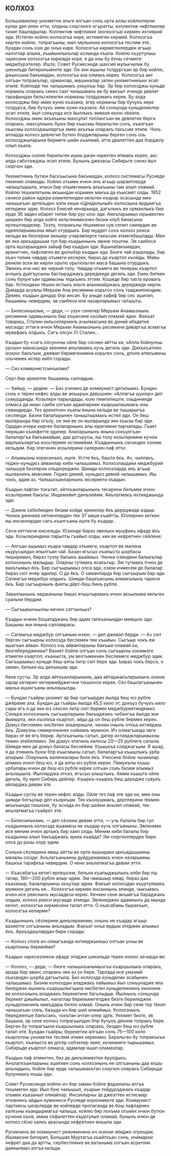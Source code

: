 ## КОЛХОЗ

Большевиклер укюметни эльге алгъан сонъ орта аллы койлюлерни кулак деп илян этти, оларны сюргюнге огъратты, коллектнв чифтликлер тизип башладылар.
Коллектив чифтликке (колхозгъа) кирмек ихтиярий эди.
Истеген койлю колхозгъа кире, истемеген кирмей.
Колхозгъа кирген койлю, топрагъыны, мал-мулькюни колхозгъа теслим эте, бундан сонъ озю де онъа кире.
Колхозгъа кирмегенлерден агъыр налоглар алына, къыйынлыкълар аслында къала.
Койлю къуртулыш чаресини колхозгъа кирювде коре, я да оны бу ёлны сечмеге меджбурэтелер.
Иште, Совет Русиесинде шахсий мулькчилик бу шекильде битирильмекте эди.
Он эки яшыны толдургъан эр бир койлю, джынсына бакъмадан, колхозгъа аза олмакъ керек.
Колхозгъа аит олгъан топракълар, орманлар, машиналар затен укюметнинъки эсап этиле.
Койлюде тек чалышмакъ укъукъы бар.
Эр бир колхозджы куньде нормаль оларакъ секиз саат чалышмакъ ве бу вакъыт ичинде девлет тарафындан бельгиленген норманы толдурмакъ керек.
Бу алда колхозджы бир эмек куню къазана, эгер норманы бир бучукъ кере толдурса, бир бучукъ эмек куню къазана.
Ай сонъунда куньделиклер эсап этиле, йыл сонъунда исе йыллыкъ эмекке екюн чёкиле.
Колхозджы эмек акъкъыны махсулат топлангъан ве девлетке берги оларакъ, махсулнынъ буюк бир къысмы берильген сонъ, къалгъан къысмы колхозджыларгъа эмек акъкъы оларакъ такъсим этиле.
Чокъ алларда колхоз девлетке бутюн борджларыны берген сонъ озь колхозджыларына бермеге шейи къалмай, атта девлеттен даа борджлу олып къала.

Колхозджы озюне берильген ишни джан-юректен япмакъ керек, акс алда саботажджы эсап этиле.
Бунынъ джезасы Сибирьге секиз йыл сюргюн эди.

Укюметнинъ бутюн баскъысына бакъмадан, колхоз системасы Русиеде пекинип оламады.
Койлю отьмек ичюн энъ агъыр шараитлерде чалыштырыла, эписи бир отьмегининъ акъкъыны там алып оламай.
Койлю тешкилятыны якъындан корьмек манъа да къысмет олды.
1952 сенеси район иджра комитетинден кельген къарар эсасында мен чалышкъан артельден элли киши «Цределъный» колхозына ярдымгъа кетеджек эдик.
Колхоз Енисей кенарында, дагълыкъ ве орманлыкъ бир ерде 36 эвден ибарет типик бир рус кою эди.
Аякъларымыз юрьмектен шишкен бир алда койге кельгенимизнен бизни клуб бинасына ерлештирдилер.
Тозлу, топракълы тёшемени сув сепип сииирдик ве одеялларымызны яйып отурдыкъ.
Бир муддет сонъ колхоз реиси кельди ве бизлерни экишер-учерэвлерге такъсим этмегебашлады.
Мен ве эки аркъадашым тул бир къадыннынъ эвнне тюштик.
Эв саибеси орта яшларындаки зайыф бир къадын эди.
Яшынабакъмадан, арекетчен, лафсевген ве дюльбер къадын эди.
Бизге чай азырлады, бир къач тилим чавдар отьмеги кесерек, бираз да къартоп къойды.
Мавы ренкли эски ве кирли орьтю орьтюльген маса башына отурдыкъ.
Эвнинъ ичи нис ве чиркий толу.
Чавдар отьмеги ве текяраы къартоп ачлыкъ дуйгъусыны бастыраджакъ дереджеде дегиль эди.
Емек биткен сонъ булунгъан одамызны тедкъикъ эттим.
Кошеде бир тахта кровать бар.
Устюндеки тёшек-ястыкъ эльге алынмайджакъ дереджеде кирли.
Диварда асувлы Мерьем Ана ресимини корьгсн сонъ тааджиплендим.
Демек, къадын диндар бпр инсан.
Бу аньде хафиф бир сес эшитип, башымны чевирдим, эв саибеси иле назарларымыз чатышты.

— Билесинъизми, — деди, — узун сенелер Мерьем Анамызнынъ ресимини одамызнынъ бир кошесине къойып оламай эдик.
Факъат товариш, Сталин кильселернинъ ачылмасына ве диний ибадетке мусаадс эттиги ичюн Мерьем Аиамызнынъ ресимини диваргъа асмагъа мувафакъ олдыкъ.
Сагъ олсун (!) Сталин...

Къадын бу «сагъ олсун»ны ойле бир сеснен айтты ки, «Алла бойнунъы урсын» манасында экенини анъламакъ кучь дегиль эди.
Дикъкъатнен юзюнс бакътым, джевап бермегенимни корьген сонъ, дпнле алякъамны ольчемек истер кибп сорады:

— Сиз коммунистсмнъизми?

Серт бир арекетле башымны салладым.

— Хайыр, — дедим. — Биз учюмнз де коммунист дегильмиз.
Бундан сонъ о терен нефес алды ве акъырын давушнен: «Аллагъа шукюр» деп сомурданды.
Козьлерн парылдады, юзю пемпелешти, озьдннинде олмаса да иман саиби олгъан адамларнен къаршылашмакъ оны севиндирди.
Тез арекетнен къапы янына кельди ве тышарыгъа сесленди.
Бизни балаларынен таныштырмакъ истей эди.
Он беш яшларында бир огълу, он эки ве он яшларында эки къызы бар эди.
Одадан ичери кирген балаларнынъ алы юрегимни парчалады.
Гъает перишан къияфетте эдилер.
Аналарынынъ янына сокъулгъан балаларгъа бакъамайым, даа догьрусы, яш толу козьлеримни кучюк варлыкъларгъа косьтермек истемейим.
Къадыннынъ сесинден озюме кельдим.
Кир этегинен козьлерини силеркен лаф этти:

— Алымызны коресинъиз, иште.
Устте ёкъ, башта ёкъ.
Ач, чыплакъ, гедже-куньдюз айванлар киби чалышамыз.
Колхозлардаки меджбурий чалышув бизлерни ольдюреджек.
Шимди колхозларда энъ агъыр ишлернинъ мевсими.
Гедже демей, куньдюз демей чалышамыз.
Иш чокъ, адам аз.
Чалышкъанларнынъ эксериети къадын.

Къадын лафтан токътап, айткъанларынынъ тесирини бильмек ичюн козьлериме бакъты.
Индемейип динълейим.
Анълатмакъ ихтияджында эди:

— Дженк себебинден бизим койде эркеклер ёкъ дереджеде аздыр.
Чюнки дженкке кеткенлерден тек 37 киши къайтты.
Юзлернен кеткен яш инсанлардан сагъ къалгъаны иште бу къадар.

Сеси кеттикче юксельди.
Юзюнде бираз эвельки мушфикъ ифаде ёкъ эди.
Козьлериндеки парылты гъайып олды, кин ве нефретнен сёйлене:

— Алгъан ашымыз къара чавдар отьмеги, къартоп ве малина къурусындан япылгъан чай.
Базан ягъсыз къапыста шорбасы пиширемиз, бираз тузлу балыкъ ашаймыз.
Чюнки озендеки балыкълар колхознынъ малыдыр.
Оларны тутмакъ ясакътыр.
Эм тутмакъ пчюн де вакътымыз ёкъ.
Бир сыгъырымыз олса эди, озюм ичмесем де балалар бираз сют ичер эдилер.
О да ёкъ.
О заманларда бир сыгъырым бар эди.
Сатмагъа меджбур олдыкъ.
Шимди башкъасыны алмакънынъ чареси ёкъ.
Бир сыгъырнынъ фияты дёрт-беш бинъ рубле.

Заваллынынъ эеджаныны бираз ятыштырмакъ ичюн акъылыма кельген суальни бердим.

— Сыгъырынъызны ничюн саттынъыз?

Къадын ичини бошатаджакъ бир адам тапкъанындан мемшон эди.
Башыны эки янына саллаяракъ:

— Сатмагьа меджбур олгъаным ичюн, — деп джевап берди. — Аз сют берген сыгъырны колхозда беслемек пек къыйын.
Сыгъыр чокъ ем ашагъан айван.
Колхоз озь айванларыны бакъыи оламай ки, бизгебереджекми?
Вазиет бойле олгъан сонъ сыгъырны озюмизге етмеген къартоп, къаныста, ум веотьмекнен беслемеге меджбур эдик.
Сыгъырымыз куньде беш-алты литр сют бере эди.
Ьираз чокъ берсе, о заман, бельки иш денъишир эди.

Кене сусты.
Эр алда айткъанларынынъ, даа айтаджакъларынынъ озюне зарар кетирип-кетирмейджегнни тюшюнсе керек.
Сёз башлагъанынен манъа ишангъаны анълашылды.

— Бундан гъайры укюмет эр бир сыгъырдан йылда беш юз рубле джёреме ала.
Бундан да гъайры йылда 45,5 кило эт, докъуз бучукъ кило сары ягъ я да эки юз сексен литр сют бермек меджбуриетиндемиз.
Сонъра колхознынъ сыгъырларыны бакъаджакъ чобангъа йылда эки йымырта, эки къопкъа къартоп, айда да он беш рубле бермек керек.
Домуз беслемек нисбетен эльверишли, чюнки онынъ откъа ихтияджы ёкъ.
Домузны семиргенинен соймакъ мумкюн.
Ич олмагъанда эвге бираз эт ве ягъ берир.
Арткъачыны сатып, дигер ихтияджларымызны темин этебилемиз.
Эм домуз этипинъ килосы 20—25 рублеге сатыла.
Шимди мен де домуз баласы беслейим.
Къышкъа сояджагъым.
Я ашар, я да этининъ буюк бпр къысмыны сатып, балаларгъа къышлыкъ урба алырым.
Оларнынъ валенкалары биле ёкъ.
Учюсине бойле чызмалар алмакъ ичюп беш юз, я да алты юз рубле керек.
Памукълы къыш урбалары ичюн де беш юз рубле керек олгьан соиъ бизим алымыз анълашыла.
Иылларджа этсиз, ягъсыз алыштыкъ.
Амма къышта ойле дегиль, бу ернп Сибирь дейлер.
Къыркъ-къыркъ беш дередже сувукъ айларджа девам эте.

Къадын сусты ве терен нефес алды.
Ойле тез лаф эте эди ки, мен оны шимди богъулыр деп къоркъам.
Тек къонушмакъ, дертлерини тёкмек акъкъында тюшюне, бу эснада ич бир шейни анълап оламай, тек анълатмагъа гъайрет эте.

— Билесинъизми, — деп сёзюни девам этти, — учь балалы бир тул къадыннынъ колхозда яшамасы не къадар кучь олгъаныны.
Эвленмек исе меним ичюн артыкъ бир хаял олды.
Меним киби балалы бир къадынны алып бакъаджакъ эркек къайда?
Эм сюргюнлерден бири олса да разы олур эдим.

Сонъки сёзлерини яваш айтты ве орта яшындаки аркъадашымны маналы сюзди.
Анълагъанымны дуйдурмамакъ ичюн назарымны башкъа тарафкъа чевирдим.
О кене анълатмагъа девам этти:

— Къасабагъа кетигі ерлешсем, бельки къапыджылыкъ кпби бир пш тапар, 180—200 рубле алыр эдим.
Эм чамашыр ювар, бираз даа къазаныр, балаларымны окъутыр эднм.
Факъат колхоздан къуртулмакъ мумкюн дегиль ки...
Колхозгъа кирмек инсаннынъ элинде, чыкъмакъ ичюн исе реиснинъ мусаадеси керек.
Кечкен сене акъайгъа бараджакъ олдым, колхоз реиси мусааде этмеди.
Эвленеджек адамнынъ да мында келнп, колхозгъа кирмесини талап этти.
О къасабаиы быракъып, колхозгъа келирми?

Къадыннынъ сёзлерини динълеркеним, онынъ не къадар агъыр вазиетте олгъаныны анъладым.
Факъат онъа ярдым этеджек алымыз ёкъ.
Аркъадашлардан бири сорады:

— Колхоз спзге ич олмагъанда ихтияджынъыз олгъан унны ве къартоины бермейми?

Къадын чаресизликни ифаде этиджи шекильде терен кокюс кечирди ве:

— Колхоз, — деди, — бизге чалышкъанымызгъа къаршылыкъ оларакъ, арада бир аванс оларакъ нек аз ун бере.
Тарлада исе умумий къазандан шорба дагъытыла.
Биз колхозда куньделик эсабынен чалышамыз.
Бизнм колхоздан аладжакъ пайымыз йыл сонъунадже япа биледжек ишнинъ къаршылыгъына нисбетен куньделикнинъ екюннне ве колхознынъ аладжакъ берекетине багьлыдыр.
Йылнынъ сонъунда берекет джыйылып, налоглар берильмегепдже бизге бериледжек куньделикнинъ микъдары беллн олмай.
Онынъ ичюн бир сене тер тёкип чалышкъан сонъ, базыда ич бир шей алмаймыз.
Колхознынъ береджепше бакъсакъ, чокътан ачтан олер здпк.
Укюмет бизге, эв башына, эр сене колхоз топрагьыпдан бпр бучукъ дёнюм топракъ бере.
Берген бу топрагъына къаршылыкъ оларакъ, бизден беш юз рубле талап эте.
Бундан гъайры, берекетни алгъан сонъ 75—100 кнло къартопны укюметке теслим этмек керекмиз.
Берильген бу топракъкъа къартоп, къапыста ве дпгер себзелер экип, кечинмеге тырышамыз.
Сибирьде къартоп олмаса, адамлар яшап оламазлар.

Къадын лаф этмектен, биз де динълемектен ёрулдыкъ.
Анълаткъанларыны эшиткен сонъ колхознынъ не олгъаныны даа яхшы анъладыкъ, бойле бир ерде чалышмакътан сюргюн оларакъ Сибирьде булунмакъ яхшы эди.

Совет Русиесинде койлю ич бир заман бойле фаджиалы алгъа тюшмеген эди.
Иыл бою чалышып, къарын тойдураджакъ къадар отьмек къазанып олмайлар.
Инсанларны зр джеэттен истисмар этювнинъ айдын нумюнеси Русиеде корюнмекте эди.
Коммунист партиясы шеэрлерде ве койлерде пропаганда ве бош лафларнен халкъны къандырмагъа чалыша, койлю бир локъма отьмек ичюн бутюн кучюни къоя, амма сефалеттен къуртулып оламай, бунынъ ичюн де колхоз сёзю халкъ арасында нефретнен анъыла эди.

Русиенинъ ве коммунист режимининъ ич юзюни эйидже огрендик.
Ишимизни битирип, Большая Муртагъа къайткъан сонъ, ичимдеки нефрет даа да артты, сербестликке ве ватаныма олгъан асретлик даянылмаз алгъа кельди.
